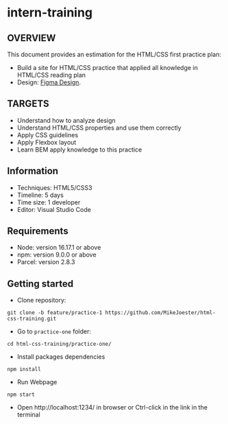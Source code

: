 # intern-training
 
## OVERVIEW 
This document provides an estimation for the HTML/CSS first practice plan: 
- Build a site for HTML/CSS practice that applied all knowledge in HTML/CSS reading plan
- Design: [Figma Design](https://www.figma.com/file/D65OHCz4xqAK1Y4FF4TLmaS2/Hofmann-UI-Kit?node-id=1%3A678&t=HlrdRFt68zczjv4b-0).
 
 
## TARGETS 
- Understand how to analyze design
- Understand HTML/CSS properties and use them correctly
- Apply CSS guidelines
- Apply Flexbox layout
- Learn BEM apply knowledge to this practice
 
 
## Information
- Techniques: HTML5/CSS3
- Timeline: 5 days
- Time size: 1 developer
- Editor: Visual Studio Code


## Requirements
- Node: version 16.17.1 or above
- npm: version 9.0.0 or above
- Parcel: version 2.8.3


## Getting started

- Clone repository:
~~~
git clone -b feature/practice-1 https://github.com/MikeJoester/html-css-training.git
~~~
- Go to `practice-one` folder:
~~~
cd html-css-training/practice-one/
~~~
- Install packages dependencies
~~~
npm install
~~~
- Run Webpage
~~~
npm start
~~~
- Open http://localhost:1234/ in browser or Ctrl-click in the link in the terminal
